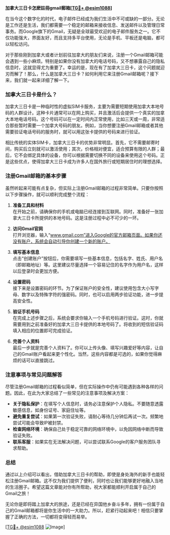 **加拿大三日卡怎麽註冊gmail郵箱[[TG💪+ @esim1088](https://t.me/s/esim1088)]**

在当今这个数字化的时代，电子邮件已经成为我们生活中不可或缺的一部分。无论是工作还是生活，我们都需要一个稳定的邮箱来接收信息、发送邮件以及管理日常事务。而Google旗下的Gmail，无疑是全球最受欢迎的电子邮件服务之一。它不仅功能强大，界面友好，而且支持多平台使用，无论是手机、平板还是电脑，都可以轻松访问。

对于那些刚到加拿大或者计划前往加拿大的朋友们来说，注册一个Gmail邮箱可能会遇到一些小麻烦。特别是如果你没有加拿大的电话号码，又不想暴露自己的隐私信息时，这就显得尤为重要了。幸运的是，现在有了加拿大三日卡，这个问题就迎刃而解了！那么，什么是加拿大三日卡？如何利用它来注册Gmail邮箱呢？接下来，我们就一起来详细了解一下。

### 加拿大三日卡是什么？

加拿大三日卡是一种临时性的虚拟SIM卡服务，主要为需要短期使用加拿大本地号码的人群设计。这种卡片通常可以在网上购买，并且激活后会提供一个真实的加拿大本地电话号码。这个号码可以在一定时间内正常使用，比如三天或一周，非常适合那些暂时需要一个加拿大号码的朋友。例如，当你想要注册Gmail邮箱或者其他需要验证电话号码的服务时，就可以用这张卡提供的号码来进行验证。

相比传统的实体SIM卡，加拿大三日卡的优势非常明显。首先，它不需要邮寄时间，购买后立刻就可以激活使用；其次，价格相对便宜，适合预算有限的人群；最后，它不会绑定具体的设备，你可以根据需要切换不同的设备来使用这个号码。正是这些优点，使得加拿大三日卡成为许多人在国外旅行或短期居住时的理想选择。

### 注册Gmail邮箱的基本步骤

虽然听起来可能有点复杂，但实际上注册Gmail邮箱的过程非常简单。只要你按照以下步骤操作，就可以顺利完成整个流程：

1. **准备工具和材料**  
   在开始之前，请确保你的手机或电脑已经连接到互联网。同时，准备好一张加拿大三日卡所提供的本地号码。这是注册过程中必不可少的一环。

2. **访问Gmail官网**  
   打开浏览器，输入“www.gmail.com”进入Google的官方邮箱页面。如果你还没有账户，系统会自动引导你创建一个新的账户。

3. **填写基本信息**  
   点击“创建账户”按钮后，你需要填写一些基本信息，包括名字、姓氏、用户名（即邮箱地址）等。这里建议尽量选择一个容易记住的名字作为用户名，这样以后登录时会更加方便。

4. **设置密码**  
   接下来是设置密码的环节。为了保证账户的安全性，建议使用包含大小写字母、数字以及特殊字符的强密码。同时，也可以启用两步验证功能，进一步提高安全性。

5. **验证手机号码**  
   在完成上述步骤之后，系统会要求你输入一个手机号码进行验证。这时，你就需要用到之前准备好的加拿大三日卡提供的本地号码了。将收到的短信验证码填入相应的位置即可完成验证。

6. **完善个人资料**  
   最后一步就是完善个人资料了。你可以上传头像、填写兴趣爱好等内容，让自己的Gmail账户看起来更个性化。当然，这些内容都是可选的，如果你觉得麻烦的话可以直接跳过。

### 注意事项与常见问题解答

尽管注册Gmail邮箱的过程看似简单，但在实际操作中仍有可能遇到各种各样的问题。因此，在此为大家总结了一些常见的注意事项及解决方案：

- **关于隐私保护**：在填写个人信息时，请务必注意保护个人隐私。不要随意透露敏感信息，如身份证号、家庭住址等。
- **避免重复尝试**：如果第一次验证失败，请耐心等待几分钟后再试一次。频繁地尝试可能会导致IP被封禁。
- **检查网络环境**：确保自己处于稳定可靠的网络环境中，以免因网络中断而导致验证失败。
- **联系客服**：如果实在无法解决问题，可以尝试联系Google的客户服务团队寻求帮助。

### 总结

通过以上介绍可以看出，借助加拿大三日卡的帮助，即使是身处海外的新手也能轻松注册Gmail邮箱。这不仅为我们提供了便利，同时也让我们能够更好地融入当地的生活圈子。希望这篇文章能对你有所帮助，祝大家都能顺利开启属于自己的Gmail之旅！

无论你是即将踏上加拿大的旅途，还是已经在异国他乡奋斗多年，拥有一份属于自己的Gmail邮箱都将是你生活中的一大助力。所以，赶紧行动起来吧！相信只要掌握了正确的方法，一切都将变得轻而易举。

[[TG💪+ @esim1088](https://t.me/s/esim1088) ![Image](https://i.postimg.cc/4NQfJmqS/Snipaste-2025-05-13-00-14-12.png)]